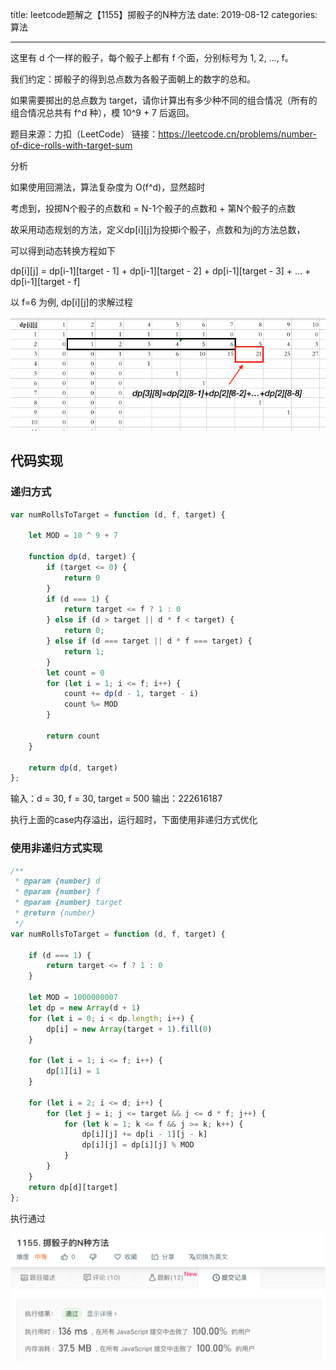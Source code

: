 title: leetcode题解之【1155】掷骰子的N种方法
date: 2019-08-12
categories: 算法

---

这里有 d 个一样的骰子，每个骰子上都有 f 个面，分别标号为 1, 2, ..., f。

我们约定：掷骰子的得到总点数为各骰子面朝上的数字的总和。

如果需要掷出的总点数为 target，请你计算出有多少种不同的组合情况（所有的组合情况总共有 f^d 种），模 10^9 + 7 后返回。

题目来源：力扣（LeetCode）
链接：https://leetcode.cn/problems/number-of-dice-rolls-with-target-sum

分析

如果使用回溯法，算法复杂度为 O(f^d)，显然超时

考虑到，投掷N个骰子的点数和 = N-1个骰子的点数和 + 第N个骰子的点数

故采用动态规划的方法，定义dp[i][j]为投掷i个骰子，点数和为j的方法总数，

可以得到动态转换方程如下


dp[i][j] = dp[i-1][target - 1] + dp[i-1][target - 2] + dp[i-1][target - 3] + ... + dp[i-1][target - f]


以 f=6 为例, dp[i][j]的求解过程

![动态转换求解过程](https://raw.githubusercontent.com/muyids/tuchuang/master/1155-1.png)

## 代码实现

### 递归方式

```javascript
var numRollsToTarget = function (d, f, target) {

    let MOD = 10 ^ 9 + 7

    function dp(d, target) {
        if (target <= 0) {
            return 0
        }
        if (d === 1) {
            return target <= f ? 1 : 0
        } else if (d > target || d * f < target) {
            return 0;
        } else if (d === target || d * f === target) {
            return 1;
        }
        let count = 0
        for (let i = 1; i <= f; i++) {
            count += dp(d - 1, target - i)
            count %= MOD
        }

        return count
    }

    return dp(d, target)
};

```


输入：d = 30, f = 30, target = 500
输出：222616187

执行上面的case内存溢出，运行超时，下面使用非递归方式优化

### 使用非递归方式实现

```javascript
/**
 * @param {number} d
 * @param {number} f
 * @param {number} target
 * @return {number}
 */
var numRollsToTarget = function (d, f, target) {

    if (d === 1) {
        return target <= f ? 1 : 0
    }

    let MOD = 1000000007
    let dp = new Array(d + 1)
    for (let i = 0; i < dp.length; i++) {
        dp[i] = new Array(target + 1).fill(0)
    }

    for (let i = 1; i <= f; i++) {
        dp[1][i] = 1
    }

    for (let i = 2; i <= d; i++) {
        for (let j = i; j <= target && j <= d * f; j++) {
            for (let k = 1; k <= f && j >= k; k++) {
                dp[i][j] += dp[i - 1][j - k]
                dp[i][j] = dp[i][j] % MOD
            }
        }
    }
    return dp[d][target]
};
```

执行通过

![动态转换求解过程](https://raw.githubusercontent.com/muyids/tuchuang/master/1155-2.png)
